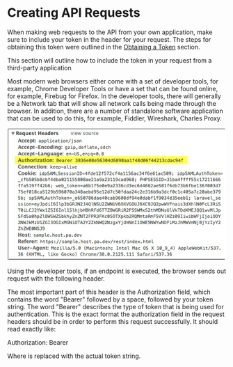 # Creating API Requests

When making web requests to the API from your own application, make sure to include your token in the header for your request. The steps for obtaining this token were outlined in the [Obtaining a Token](#getatoken) section.  

This section will outline how to include the token in your request from a third-party application

Most modern web browsers either come with a set of developer tools, for example, Chrome Developer Tools or have a set that can be found online, for example, Firebug for Firefox. In the developer tools, there will generally be a Network tab that will show all network calls being made through the browser. In addition, there are a number of standalone software application that can be used to do this, for example, Fiddler, Wireshark, Charles Proxy.

![](../images/request_head.png)

Using the developer tools, if an endpoint is executed, the browser sends out request with the following header.  

The most important part of this header is the Authorization field, which contains the word "Bearer" followed by a space, followed by your token string. The word "Bearer" describes the type of token that is being used for authentication. This is the exact format the authorization field in the request headers should be in order to perform this request successfully. It should read exactly like:  

Authorization: Bearer <token string>  

Where <token string> is replaced with the actual token string.


